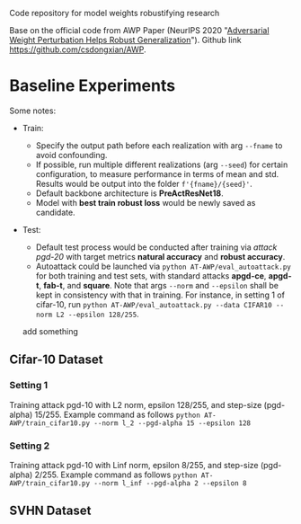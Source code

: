 Code repository for model weights robustifying research

Base on the official code from AWP
Paper (NeurIPS 2020 "[Adversarial Weight Perturbation Helps Robust Generalization](https://arxiv.org/pdf/2004.05884.pdf)").
Github link https://github.com/csdongxian/AWP.

# Baseline Experiments
Some notes:
- Train:
  - Specify the output path before each realization with arg `--fname` to avoid confounding.
  - If possible, run multiple different realizations (arg `--seed`) for certain configuration, to measure performance in terms of mean and std. Results would be output into the folder `f'{fname}/{seed}'`.
  - Default backbone architecture is **PreActResNet18**.
  - Model with **best train robust loss** would be newly saved as candidate.
- Test:
  - Default test process would be conducted after training via *attack pgd-20* with target metrics **natural accuracy** and **robust accuracy**.
  - Autoattack could be launched via ```python AT-AWP/eval_autoattack.py``` for both training and test sets, with standard attacks **apgd-ce**, **apgd-t**, **fab-t**, and **square**. Note that args `--norm` and `--epsilon` shall be kept in consistency with that in training. For instance, in setting 1 of cifar-10, run ```python AT-AWP/eval_autoattack.py --data CIFAR10 --norm L2 --epsilon 128/255```.

  add something

## Cifar-10 Dataset

### Setting 1
Training attack pgd-10 with L2 norm, epsilon 128/255, and step-size (pgd-alpha) 15/255. 
Example command as follows
```python AT-AWP/train_cifar10.py --norm l_2 --pgd-alpha 15 --epsilon 128```

### Setting 2
Training attack pgd-10 with Linf norm, epsilon 8/255, and step-size (pgd-alpha) 2/255. 
Example command as follows
```python AT-AWP/train_cifar10.py --norm l_inf --pgd-alpha 2 --epsilon 8```

## SVHN Dataset

